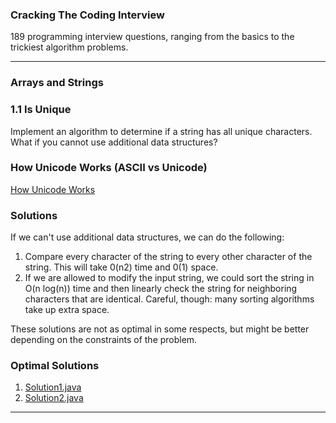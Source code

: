### Cracking The Coding Interview
189 programming interview questions, ranging from the basics to the trickiest algorithm problems.

---

### Arrays and Strings


### 1.1 Is Unique

Implement an algorithm to determine if a string has all unique characters. What if you cannot use additional data structures?

### How Unicode Works (ASCII vs Unicode)
[How Unicode Works](https://deliciousbrains.com/how-unicode-works)

### Solutions
If we can't use additional data structures, we can do the following:
1. Compare every character of the string to every other character of the string. This will take 0(n2) time and 0(1) space.
2. If we are allowed to modify the input string, we could sort the string in O(n log(n)) time and then linearly check the string for neighboring characters that are identical. Careful, though: many sorting algorithms take up extra space.

These solutions are not as optimal in some respects, but might be better depending on the constraints of the problem.

### Optimal Solutions

1. [Solution1.java](src/main/java/com/crackingthecodinginterview/questions/chapter1/question1/Solution1.java)
2. [Solution2.java](src/main/java/com/crackingthecodinginterview/questions/chapter1/question1/Solution2.java)

---